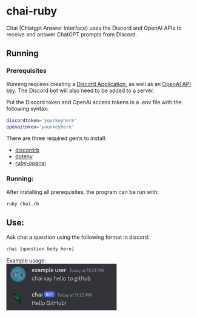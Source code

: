 # chai-ruby  

Chai (CHatgpt Answer Interface) uses the Discord and OpenAI APIs to receive and answer ChatGPT prompts from Discord.

## Running  

### Prerequisites  
Running requires creating a [Discord Application](https://discord.com/developers/docs/getting-started), as well as an [OpenAI API key](https://platform.openai.com/account/api-keys). The Discord bot will also need to be added to a server.

Put the Discord token and OpenAI access tokens in a .env file with the following syntax:  
```bash
discordtoken='yourkeyhere'
openaitoken='yourkeyhere'
```  

There are three required gems to install:  
- [discordrb](https://github.com/shardlab/discordrb)  
- [dotenv](https://github.com/bkeepers/dotenv)  
- [ruby-openai](https://github.com/alexrudall/ruby-openai)  

### Running:  
After installing all prerequisites, the program can be run with:  
```bash
ruby chai.rb
```

## Use:  
Ask chai a question using the following format in discord:
```bash
chai [question body here]
```  
Example usage:  
![Example Usage](example.png?raw=true)
